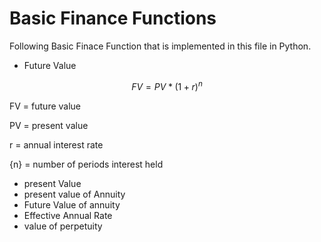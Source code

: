 # Basic Finance Functions

Following Basic Finace Function that is implemented in this file in Python.

- Future Value

$$ FV= PV*(1+r)^n $$

FV	=	future value

PV	=	present value

r	=	annual interest rate

{n}	=	number of periods interest held

- present Value
- present value of Annuity
- Future Value of annuity
- Effective Annual Rate
- value of perpetuity
